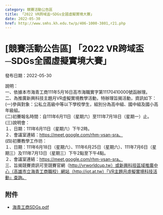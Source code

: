 ```yaml
---
category: 競賽活動公告區
title: 「2022 VR跨域盃─SDGs全國虛擬實境大賽」
date: 2022-05-30
href: http://www.smhs.kh.edu.tw/p/406-1000-3801,r21.php
---
```


# [競賽活動公告區] 「2022 VR跨域盃─SDGs全國虛擬實境大賽」

發布日期：2022-05-30

說明：  
一、依據本市海青工商111年5月16日高市海職實字第11170410000號函辦理。  
二、為推廣新興科技主題月VR虛擬實境教學活動，特辦理旨揭活動，資訊如下：  
(一)參與對象：公私立高級中等以下學校學生，組別分為高中組、國中組及國小高年級組。  
(二)初賽報名時間：自111年6月11日（星期六）至111年7月18日（星期一）止。  
(三)說明會：  
１、日期：111年6月11日（星期六）下午2時。  
２、會議室連結：https://meet.google.com/rhm-vsan-sra。  
(四)初賽教學工作坊：  
１、日期：111年6月18日（星期六）、111年6月25日（星期六）、111年7月6日（星期三）及111年7月13日（星期三）下午2點至下午4點。  
２、會議室連結：https://meet.google.com/rhm-vsan-sra。  
三、旨揭競賽資訊可至競賽官網（http://vrworldcup.tw）或新興科技區域推廣中心（高雄市立海青工商職校）網站（http://iot.at.tw）「VR主題月虛擬實境科技活動」查詢。

## 附件

- [海青工商SDGs.pdf](https://www.smhs.kh.edu.tw/var/file/0/1000/attach/18/pta_3569_488913_02589.pdf)
